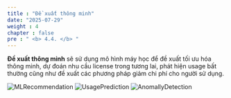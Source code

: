 ```yaml
---
title : "Đề xuất thông minh"
date: "2025-07-29" 
weight : 4
chapter : false
pre : " <b> 4.4. </b> "
---
```

**Đề xuất thông minh** sẽ sử dụng mô hình máy học để đề xuất tối ưu hóa thông minh, dự đoán nhu cầu license trong tương lai, phát hiện usage bất thường cũng như đề xuất các phương pháp giảm chi phí cho người sử dụng.

![MLRecommendation](/images/4.Function/441-ML.png)
![UsagePrediction](/images/4.Function/442-ML.png)
![AnomallyDetection](/images/4.Function/443-ML.png)